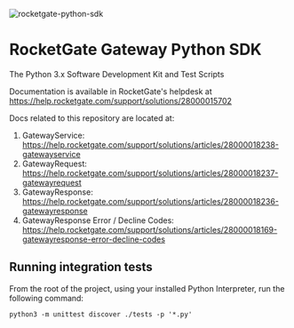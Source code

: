 ![rocketgate-python-sdk](http://rocketgate.com/images/logo_rocketgate.png)

RocketGate Gateway Python SDK
===========

The Python 3.x Software Development Kit and Test Scripts

Documentation is available in RocketGate's helpdesk at https://help.rocketgate.com/support/solutions/28000015702

Docs related to this repository are located at:

1. GatewayService: https://help.rocketgate.com/support/solutions/articles/28000018238-gatewayservice
2. GatewayRequest: https://help.rocketgate.com/support/solutions/articles/28000018237-gatewayrequest
3. GatewayResponse: https://help.rocketgate.com/support/solutions/articles/28000018236-gatewayresponse
4. GatewayResponse Error / Decline Codes: https://help.rocketgate.com/support/solutions/articles/28000018169-gatewayresponse-error-decline-codes


## Running integration tests
From the root of the project, using your installed Python Interpreter, run the following command:
```shell
python3 -m unittest discover ./tests -p '*.py'
```